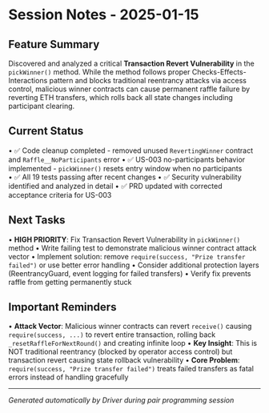 # Session Notes - 2025-01-15

## Feature Summary
Discovered and analyzed a critical **Transaction Revert Vulnerability** in the `pickWinner()` method. While the method follows proper Checks-Effects-Interactions pattern and blocks traditional reentrancy attacks via access control, malicious winner contracts can cause permanent raffle failure by reverting ETH transfers, which rolls back all state changes including participant clearing.

## Current Status
• ✅ Code cleanup completed - removed unused `RevertingWinner` contract and `Raffle__NoParticipants` error
• ✅ US-003 no-participants behavior implemented - `pickWinner()` resets entry window when no participants  
• ✅ All 19 tests passing after recent changes
• ✅ Security vulnerability identified and analyzed in detail
• ✅ PRD updated with corrected acceptance criteria for US-003

## Next Tasks
• **HIGH PRIORITY**: Fix Transaction Revert Vulnerability in `pickWinner()` method
• Write failing test to demonstrate malicious winner contract attack vector
• Implement solution: remove `require(success, "Prize transfer failed")` or use better error handling
• Consider additional protection layers (ReentrancyGuard, event logging for failed transfers)
• Verify fix prevents raffle from getting permanently stuck

## Important Reminders
• **Attack Vector**: Malicious winner contracts can revert `receive()` causing `require(success, ...)` to revert entire transaction, rolling back `_resetRaffleForNextRound()` and creating infinite loop
• **Key Insight**: This is NOT traditional reentrancy (blocked by operator access control) but transaction revert causing state rollback vulnerability
• **Core Problem**: `require(success, "Prize transfer failed")` treats failed transfers as fatal errors instead of handling gracefully

---
*Generated automatically by Driver during pair programming session*